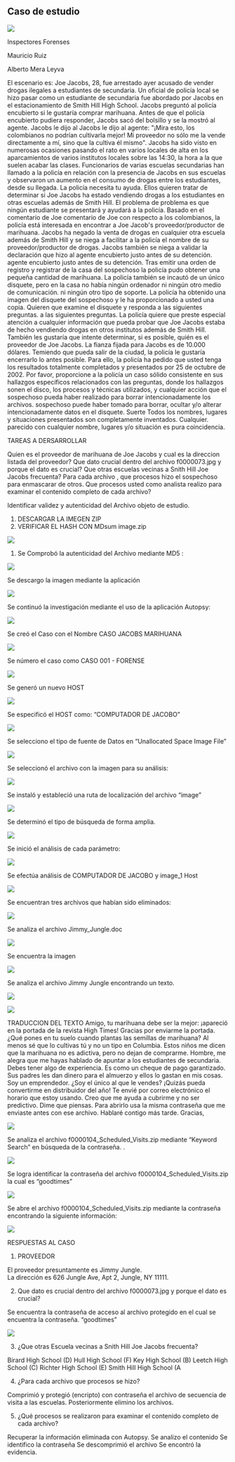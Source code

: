 ## Caso de estudio
![](Autopsy.png)

Inspectores Forenses

Mauricio Ruiz

Alberto Mera Leyva

El escenario es: Joe Jacobs, 28, fue arrestado ayer acusado de vender drogas ilegales a estudiantes de secundaria. Un oficial de policía local se hizo pasar como un estudiante de secundaria fue abordado por Jacobs en el estacionamiento de Smith Hill High School. Jacobs preguntó al policía encubierto si le gustaría comprar marihuana. Antes de que el policía encubierto pudiera responder, Jacobs sacó del bolsillo y se la mostró al agente.  Jacobs le dijo al Jacobs le dijo al agente: "¡Mira esto, los colombianos no podrían cultivarla mejor! Mi proveedor no sólo me la vende directamente a mí, sino que la cultiva él mismo". 
Jacobs ha sido visto en numerosas ocasiones pasando el rato en varios locales de alta en los aparcamientos de varios institutos locales sobre las 14:30, la hora a la que suelen acabar las clases. Funcionarios de varias escuelas secundarias han llamado a la policía en relación con la presencia de Jacobs en sus escuelas y observaron un aumento en el consumo de drogas entre los estudiantes, desde su llegada.
La policía necesita tu ayuda. Ellos quieren tratar de determinar si Joe Jacobs ha estado vendiendo drogas a los estudiantes en otras escuelas además de Smith Hill. El problema de problema es que ningún estudiante se presentará y ayudará a la policía. Basado en el comentario de Joe comentario de Joe con respecto a los colombianos, la policía está interesada en encontrar a Joe Jacob's proveedor/productor de marihuana. 
Jacobs ha negado la venta de drogas en cualquier otra escuela además de Smith Hill y se niega a facilitar a la policía el nombre de su proveedor/productor de drogas. Jacobs también se niega a validar la declaración que hizo al agente encubierto justo antes de su detención. agente encubierto justo antes de su detención. Tras emitir una orden de registro y registrar de la casa del sospechoso la policía pudo obtener una pequeña cantidad de marihuana. La policía también se incautó de un único disquete, pero en la casa no había ningún ordenador ni ningún otro medio de comunicación. ni ningún otro tipo de soporte. 
La policía ha obtenido una imagen del disquete del sospechoso y le ha proporcionado a usted una copia. Quieren que examine el disquete y responda a las siguientes preguntas. a las siguientes preguntas. La policía quiere que preste especial atención a cualquier información que pueda probar que Joe Jacobs estaba de hecho vendiendo drogas en otros institutos además de Smith Hill.  También les gustaría que intente determinar, si es posible, quién es el proveedor de Joe Jacobs.
La fianza fijada para Jacobs es de 10.000 dólares. Temiendo que pueda salir de la ciudad, la policía le gustaría encerrarlo lo antes posible. Para ello, la policía ha pedido que usted tenga los resultados totalmente completados y presentados por 25 de octubre de 2002. Por favor, proporcione a la policía un caso sólido consistente en sus hallazgos específicos relacionados con las preguntas, donde los hallazgos sonen el disco, los procesos y técnicas utilizados, y cualquier acción que el sospechoso pueda haber realizado para borrar intencionadamente los archivos. sospechoso puede haber tomado para borrar, ocultar y/o alterar intencionadamente datos en el disquete. Suerte
Todos los nombres, lugares y situaciones presentados son completamente inventados. Cualquier.
parecido con cualquier nombre, lugares y/o situación es pura coincidencia.



TAREAS A DERSARROLLAR

Quien es el proveedor de marihuana de Joe Jacobs y cual es la direccion listada del proveedor?
Que dato crucial dentro del archivo f0000073.jpg y porque el dato es crucial?
Que otras escuelas vecinas a Snith  Hill Joe Jacobs frecuenta?
Para cada archivo , que procesos hizo el sospechoso para enmascarar de otros.
Que procesos usted como analista realizo para examinar el contenido completo de cada archivo?



















Identificar validez y autenticidad del Archivo objeto de estudio.

1.	DESCARGAR LA IMEGEN ZIP
2.	VERIFICAR EL HASH CON MDsum image.zip

![](Imagen1.png)
 

1.	Se Comprobó la autenticidad del Archivo mediante MD5 :  
 
![](Imagen2.png)

Se descargo la imagen mediante la aplicación 

![](Imagen3.png)
 
Se continuó  la investigación mediante el uso de la  aplicación Autopsy:
 
![](Imagen4.png)

Se creó el Caso con el Nombre CASO JACOBS MARIHUANA
 
![](Imagen5.png)









Se número el caso como CASO 001 - FORENSE
 
![](Imagen6.png)

Se generó un nuevo HOST 
 
![](Imagen7.png)



Se especificó el HOST como: “COMPUTADOR DE JACOBO”

 ![](Imagen8.png)

Se selecciono el tipo de fuente de Datos en “Unallocated Space Image File”
 
![](Imagen9.png)

Se seleccionó el archivo con la imagen para su análisis:
 
![](Imagen10.png)

Se instaló y estableció una ruta de localización del archivo “image”
 
![](Imagen11.png)

Se determinó el tipo de búsqueda de forma amplia. 

 ![](Imagen12.png)


Se inició el análisis de cada parámetro:
 
![](Imagen13.png)

Se efectúa análisis de COMPUTADOR DE JACOBO y image_1 Host
 
![](Imagen14.png)

Se encuentran tres archivos que habían sido eliminados:

![](Imagen15.png)
 
Se analiza el archivo Jimmy_Jungle.doc
 
![](Imagen16.png)

Se encuentra la imagen 

![](Imagen17.png)


Se analiza el archivo Jimmy Jungle encontrando un texto.
 
![](Imagen18.png)

 ![](Imagen19.png)

TRADUCCION DEL TEXTO
Amigo, tu marihuana debe ser la mejor: ¡apareció en la portada de la revista High Times! Gracias por enviarme la portada. ¿Qué pones en tu suelo cuando plantas las semillas de marihuana? Al menos sé que lo cultivas tú y no un tipo en Columbia.
Estos niños me dicen que la marihuana no es adictiva, pero no dejan de comprarme. Hombre, me alegra que me hayas hablado de apuntar a los estudiantes de secundaria. Debes tener algo de experiencia. Es como un cheque de pago garantizado. Sus padres les dan dinero para el almuerzo y ellos lo gastan en mis cosas. Soy un emprendedor. ¿Soy el único al que le vendes? ¡Quizás pueda convertirme en distribuidor del año!
Te envié por correo electrónico el horario que estoy usando. Creo que me ayuda a cubrirme y no ser predictivo. Dime que piensas. Para abrirlo usa la misma contraseña que me enviaste antes con ese archivo. Hablaré contigo más tarde.
Gracias,

 ![](Imagen20.png)

Se analiza el archivo f0000104_Scheduled_Visits.zip mediante “Keyword Search” en búsqueda de la contraseña.
. 

![](Imagen21.png)



Se logra identificar la contraseña del archivo f0000104_Scheduled_Visits.zip la cual es “goodtimes”
 
![](Imagen22.png)

Se abre el archivo f0000104_Scheduled_Visits.zip mediante la contraseña encontrando la siguiente información:

 
![](Imagen23.png)







RESPUESTAS AL CASO

1.	PROVEEDOR 

El proveedor presuntamente es Jimmy Jungle.     
La dirección es 626 Jungle Ave, Apt 2, Jungle, NY 11111.

2.	Que dato es crucial dentro del  archivo f0000073.jpg  y porque el dato es crucial?


Se encuentra la contraseña de acceso al archivo protegido en el cual se encuentra la contraseña.    “goodtimes”


![](Imagen24.png)
 

3.	¿Que otras Escuela vecinas a Snith Hill Joe Jacobs frecuenta?

Birard High School (D)
Hull High School (F)
Key High School (B)
Leetch High School (C) 
Richter High School (E)
Smith Hill High School (A

4.	¿Para cada archivo que procesos se hizo?

Comprimió y protegió (encripto) con contraseña el archivo de secuencia de visita a las escuelas. Posteriormente elimino los archivos.

5.	¿Qué procesos se realizaron para examinar el contenido completo de cada archivo?

Recuperar la información eliminada con Autopsy.
Se analizo el contenido
Se identifico la contraseña 
Se descomprimió el archivo
Se encontró la evidencia.
















